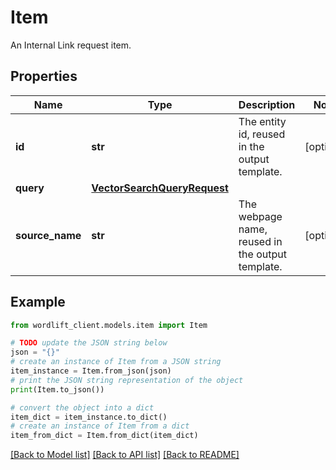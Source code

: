 # Item

An Internal Link request item.

## Properties

Name | Type | Description | Notes
------------ | ------------- | ------------- | -------------
**id** | **str** | The entity id, reused in the output template. | [optional] 
**query** | [**VectorSearchQueryRequest**](VectorSearchQueryRequest.md) |  | 
**source_name** | **str** | The webpage name, reused in the output template. | [optional] 

## Example

```python
from wordlift_client.models.item import Item

# TODO update the JSON string below
json = "{}"
# create an instance of Item from a JSON string
item_instance = Item.from_json(json)
# print the JSON string representation of the object
print(Item.to_json())

# convert the object into a dict
item_dict = item_instance.to_dict()
# create an instance of Item from a dict
item_from_dict = Item.from_dict(item_dict)
```
[[Back to Model list]](../README.md#documentation-for-models) [[Back to API list]](../README.md#documentation-for-api-endpoints) [[Back to README]](../README.md)


